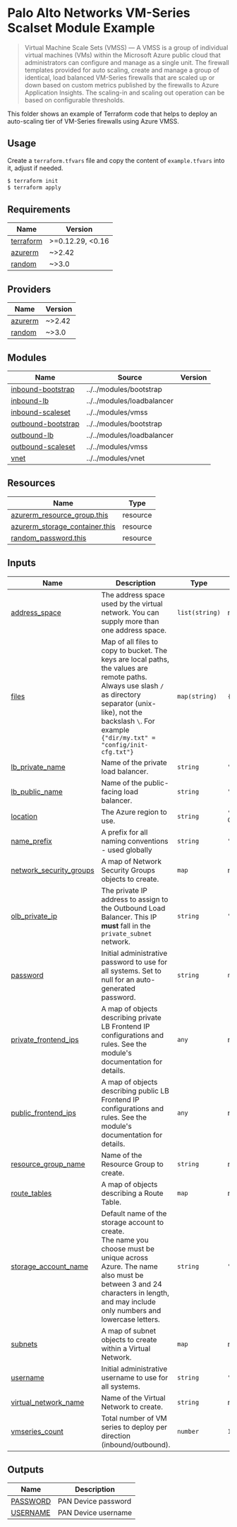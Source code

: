 # Palo Alto Networks VM-Series Scalset Module Example

>Virtual Machine Scale Sets (VMSS) — A VMSS is a group of individual virtual machines (VMs) within the Microsoft Azure public cloud that administrators can configure and manage as a single unit. The firewall templates provided for auto scaling, create and manage a group of identical, load balanced VM-Series firewalls that are scaled up or down based on custom metrics published by the firewalls to Azure Application Insights. The scaling-in and scaling out operation can be based on configurable thresholds.

This folder shows an example of Terraform code that helps to deploy an auto-scaling tier of VM-Series firewalls using Azure VMSS.

## Usage

Create a `terraform.tfvars` file and copy the content of `example.tfvars` into it, adjust if needed.

```bash
$ terraform init
$ terraform apply
```

<!-- BEGINNING OF PRE-COMMIT-TERRAFORM DOCS HOOK -->
## Requirements

| Name | Version |
|------|---------|
| <a name="requirement_terraform"></a> [terraform](#requirement\_terraform) | >=0.12.29, <0.16 |
| <a name="requirement_azurerm"></a> [azurerm](#requirement\_azurerm) | ~>2.42 |
| <a name="requirement_random"></a> [random](#requirement\_random) | ~>3.0 |

## Providers

| Name | Version |
|------|---------|
| <a name="provider_azurerm"></a> [azurerm](#provider\_azurerm) | ~>2.42 |
| <a name="provider_random"></a> [random](#provider\_random) | ~>3.0 |

## Modules

| Name | Source | Version |
|------|--------|---------|
| <a name="module_inbound-bootstrap"></a> [inbound-bootstrap](#module\_inbound-bootstrap) | ../../modules/bootstrap |  |
| <a name="module_inbound-lb"></a> [inbound-lb](#module\_inbound-lb) | ../../modules/loadbalancer |  |
| <a name="module_inbound-scaleset"></a> [inbound-scaleset](#module\_inbound-scaleset) | ../../modules/vmss |  |
| <a name="module_outbound-bootstrap"></a> [outbound-bootstrap](#module\_outbound-bootstrap) | ../../modules/bootstrap |  |
| <a name="module_outbound-lb"></a> [outbound-lb](#module\_outbound-lb) | ../../modules/loadbalancer |  |
| <a name="module_outbound-scaleset"></a> [outbound-scaleset](#module\_outbound-scaleset) | ../../modules/vmss |  |
| <a name="module_vnet"></a> [vnet](#module\_vnet) | ../../modules/vnet |  |

## Resources

| Name | Type |
|------|------|
| [azurerm_resource_group.this](https://registry.terraform.io/providers/hashicorp/azurerm/latest/docs/resources/resource_group) | resource |
| [azurerm_storage_container.this](https://registry.terraform.io/providers/hashicorp/azurerm/latest/docs/resources/storage_container) | resource |
| [random_password.this](https://registry.terraform.io/providers/hashicorp/random/latest/docs/resources/password) | resource |

## Inputs

| Name | Description | Type | Default | Required |
|------|-------------|------|---------|:--------:|
| <a name="input_address_space"></a> [address\_space](#input\_address\_space) | The address space used by the virtual network. You can supply more than one address space. | `list(string)` | n/a | yes |
| <a name="input_files"></a> [files](#input\_files) | Map of all files to copy to bucket. The keys are local paths, the values are remote paths. Always use slash `/` as directory separator (unix-like), not the backslash `\`. For example `{"dir/my.txt" = "config/init-cfg.txt"}` | `map(string)` | `{}` | no |
| <a name="input_lb_private_name"></a> [lb\_private\_name](#input\_lb\_private\_name) | Name of the private load balancer. | `string` | `"lb_private"` | no |
| <a name="input_lb_public_name"></a> [lb\_public\_name](#input\_lb\_public\_name) | Name of the public-facing load balancer. | `string` | `"lb_public"` | no |
| <a name="input_location"></a> [location](#input\_location) | The Azure region to use. | `string` | `"Australia Central"` | no |
| <a name="input_name_prefix"></a> [name\_prefix](#input\_name\_prefix) | A prefix for all naming conventions - used globally | `string` | `"pantf"` | no |
| <a name="input_network_security_groups"></a> [network\_security\_groups](#input\_network\_security\_groups) | A map of Network Security Groups objects to create. | `map` | n/a | yes |
| <a name="input_olb_private_ip"></a> [olb\_private\_ip](#input\_olb\_private\_ip) | The private IP address to assign to the Outbound Load Balancer. This IP **must** fall in the `private_subnet` network. | `string` | `"10.110.0.21"` | no |
| <a name="input_password"></a> [password](#input\_password) | Initial administrative password to use for all systems. Set to null for an auto-generated password. | `string` | `null` | no |
| <a name="input_private_frontend_ips"></a> [private\_frontend\_ips](#input\_private\_frontend\_ips) | A map of objects describing private LB Frontend IP configurations and rules. See the module's documentation for details. | `any` | n/a | yes |
| <a name="input_public_frontend_ips"></a> [public\_frontend\_ips](#input\_public\_frontend\_ips) | A map of objects describing public LB Frontend IP configurations and rules. See the module's documentation for details. | `any` | n/a | yes |
| <a name="input_resource_group_name"></a> [resource\_group\_name](#input\_resource\_group\_name) | Name of the Resource Group to create. | `string` | n/a | yes |
| <a name="input_route_tables"></a> [route\_tables](#input\_route\_tables) | A map of objects describing a Route Table. | `map` | n/a | yes |
| <a name="input_storage_account_name"></a> [storage\_account\_name](#input\_storage\_account\_name) | Default name of the storage account to create.<br>The name you choose must be unique across Azure. The name also must be between 3 and 24 characters in length, and may include only numbers and lowercase letters. | `string` | `"pantfstorage"` | no |
| <a name="input_subnets"></a> [subnets](#input\_subnets) | A map of subnet objects to create within a Virtual Network. | `map` | n/a | yes |
| <a name="input_username"></a> [username](#input\_username) | Initial administrative username to use for all systems. | `string` | `"panadmin"` | no |
| <a name="input_virtual_network_name"></a> [virtual\_network\_name](#input\_virtual\_network\_name) | Name of the Virtual Network to create. | `string` | n/a | yes |
| <a name="input_vmseries_count"></a> [vmseries\_count](#input\_vmseries\_count) | Total number of VM series to deploy per direction (inbound/outbound). | `number` | `1` | no |

## Outputs

| Name | Description |
|------|-------------|
| <a name="output_PASSWORD"></a> [PASSWORD](#output\_PASSWORD) | PAN Device password |
| <a name="output_USERNAME"></a> [USERNAME](#output\_USERNAME) | PAN Device username |
<!-- END OF PRE-COMMIT-TERRAFORM DOCS HOOK -->
